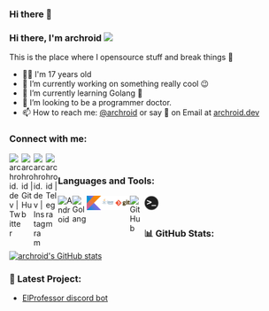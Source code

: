 ### Hi there 👋

<!--
**archroid/archroid** is a ✨ _special_ ✨ repository because its `README.md` (this file) appears on your GitHub profile.
-->
### Hi there, I'm archroid <img src="https://media.giphy.com/media/hvRJCLFzcasrR4ia7z/giphy.gif" width="25px">

This is the place where I opensource stuff and break things 🤣
- 👦🏻 I'm 17 years old
- 🔭 I’m currently working on something really cool 😉
- 🌱 I’m currently learning Golang 🤣
- 👯 I’m looking to be a programmer doctor.
- 📫 How to reach me: [@archroid][Telegram] or say 👋 on Email at [archroid.dev](mailto:archroid.dev@gmail.com)

### Connect with me:

[<img align="left" alt="archroid.dev | Twitter" width="22px" src="https://cdn.jsdelivr.net/npm/simple-icons@v3/icons/twitter.svg" />][twitter]
[<img align="left" alt="archroid | GitHub" width="22px" src="https://cdn.jsdelivr.net/npm/simple-icons@v3/icons/github.svg" />][github]
[<img align="left" alt="archroid.dev | Instagram" width="22px" src="https://cdn.jsdelivr.net/npm/simple-icons@v3/icons/instagram.svg" />][instagram]
[<img align="left" alt="archroid | Telegram" width="22px" src="https://cdn.jsdelivr.net/npm/simple-icons@v3/icons/telegram.svg" />][telegram]

<br />

### Languages and Tools:
<img align="left" alt="Android" width="26px" src="https://upload.wikimedia.org/wikipedia/commons/thumb/3/31/Android_robot_head.svg/1200px-Android_robot_head.svg.png" />
<img align="left" alt="Golang" width="26px" src="https://files.virgool.io/upload/users/820/posts/iamu71api8o3/vv1dulxorpc1.png" />
<img align="left" alt="Kotlin" width="26px" src="https://raw.githubusercontent.com/github/explore/80688e429a7d4ef2fca1e82350fe8e3517d3494d/topics/kotlin/kotlin.png" />
<img align="left" alt="Java" width="26px" src="https://raw.githubusercontent.com/github/explore/80688e429a7d4ef2fca1e82350fe8e3517d3494d/topics/java/java.png" />
<img align="left" alt="Git" width="26px" src="https://raw.githubusercontent.com/github/explore/80688e429a7d4ef2fca1e82350fe8e3517d3494d/topics/git/git.png" />
<img align="left" alt="GitHub" width="26px" src="https://mpng.subpng.com/20180326/gxq/kisspng-github-computer-icons-icon-design-github-5ab8a31e334e73.4114704215220498222102.jpg" />
<img align="left" alt="Terminal" width="26px" src="https://raw.githubusercontent.com/github/explore/80688e429a7d4ef2fca1e82350fe8e3517d3494d/topics/terminal/terminal.png" />

<br />
<br />

### 📊 GitHub Stats:
[![archroid's GitHub stats](https://github-readme-stats.vercel.app/api/top-langs?username=archroid&show_icons=true&theme=radical&layout=compact)](https://github.com/anuraghazra/github-readme-stats)


### 📕 Latest Project:
<!-- BLOG-POST-LIST:START -->
- [ElProfessor discord bot](https://github.com/archroid/ElProfessorBot)
<!-- BLOG-POST-LIST:END -->

[website]: archroid.xyz
[instagram]: https://www.instagram.com/archroid.dev/
[twitter]: https://twitter.com/vibhorchaudhry
[github]: https://github.com/archroid
[telegram]: https://t.me/archroid
